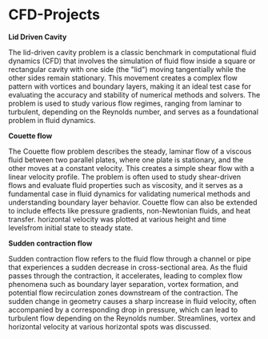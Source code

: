 # CFD-Projects

**Lid Driven Cavity**

The lid-driven cavity problem is a classic benchmark in computational fluid dynamics (CFD) that involves the simulation of fluid flow inside a square or rectangular cavity with one side (the "lid") moving tangentially while the other sides remain stationary. This movement creates a complex flow pattern with vortices and boundary layers, making it an ideal test case for evaluating the accuracy and stability of numerical methods and solvers. The problem is used to study various flow regimes, ranging from laminar to turbulent, depending on the Reynolds number, and serves as a foundational problem in fluid dynamics. 

**Couette flow**

The Couette flow problem describes the steady, laminar flow of a viscous fluid between two parallel plates, where one plate is stationary, and the other moves at a constant velocity. This creates a simple shear flow with a linear velocity profile. The problem is often used to study shear-driven flows and evaluate fluid properties such as viscosity, and it serves as a fundamental case in fluid dynamics for validating numerical methods and understanding boundary layer behavior. Couette flow can also be extended to include effects like pressure gradients, non-Newtonian fluids, and heat transfer. horizontal velocity was plotted at various height and time levelsfrom initial state to steady state.

**Sudden contraction flow**

Sudden contraction flow refers to the fluid flow through a channel or pipe that experiences a sudden decrease in cross-sectional area. As the fluid passes through the contraction, it accelerates, leading to complex flow phenomena such as boundary layer separation, vortex formation, and potential flow recirculation zones downstream of the contraction. The sudden change in geometry causes a sharp increase in fluid velocity, often accompanied by a corresponding drop in pressure, which can lead to turbulent flow depending on the Reynolds number. Streamlines, vortex and horizontal velocity at various horizontal spots was discussed.
